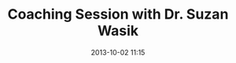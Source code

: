 ---
date: 2013-10-02 11:15
hour: 
title: Coaching Session with Dr. Suzan Wasik
child: y
name: Executive Coaching Session
company: 
categories: coaching eventbrite
expand: 
eventbrite: 8107201859
---